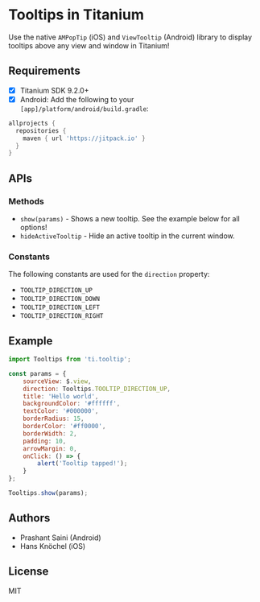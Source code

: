 # Tooltips in Titanium

Use the native `AMPopTip` (iOS) and `ViewTooltip` (Android) library to display tooltips above any view and window in Titanium!

## Requirements

- [x] Titanium SDK 9.2.0+
- [x] Android: Add the following to your `[app]/platform/android/build.gradle`:
```gradle
allprojects {
  repositories {
    maven { url 'https://jitpack.io' }
  }
}
```

## APIs

### Methods

- `show(params)` - Shows a new tooltip. See the example below for all options!
- `hideActiveTooltip` - Hide an active tooltip in the current window.

### Constants

The following constants are used for the `direction` property:

- `TOOLTIP_DIRECTION_UP`
- `TOOLTIP_DIRECTION_DOWN`
- `TOOLTIP_DIRECTION_LEFT`
- `TOOLTIP_DIRECTION_RIGHT`

## Example

```js
import Tooltips from 'ti.tooltip';

const params = {
    sourceView: $.view,
    direction: Tooltips.TOOLTIP_DIRECTION_UP,
    title: 'Hello world',
    backgroundColor: '#ffffff',
    textColor: '#000000',
    borderRadius: 15,
    borderColor: '#ff0000',
    borderWidth: 2,
    padding: 10,
    arrowMargin: 0,
    onClick: () => {
        alert('Tooltip tapped!');
    }
};

Tooltips.show(params);
```

## Authors

- Prashant Saini (Android)
- Hans Knöchel (iOS)

## License

MIT
